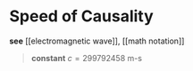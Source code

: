 # Speed of Causality

**see** [[electromagnetic wave]], [[math notation]]

> **constant** $c = 299792458\ \text{m-s}$
